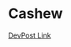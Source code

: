 # Cashew
 
[](https://d112y698adiu2z.cloudfront.net/photos/production/software_photos/002/657/487/datas/original.png)

[DevPost Link](https://devpost.com/software/cashew-goztyb)
